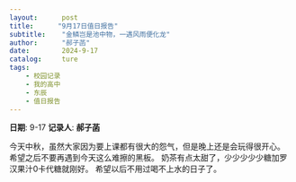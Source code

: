```yaml
---
layout:      post
title:      "9月17日值日报告"
subtitle:    "金鳞岂是池中物，一遇风雨便化龙"
author:      "郝子菡"
date:        2024-9-17
catalog:     ture
tags: 
    - 校园记录
    - 我的高中
    - 东辰
    - 值日报告
---
```


**日期**: 9-17
**记录人**: **郝子菡**

今天中秋，虽然大家因为要上课都有很大的怨气，但是晚上还是会玩得很开心。 希望之后不要再遇到今天这么难擦的黑板。 奶茶有点太甜了，少少少少少糖加罗汉果汁0卡代糖就刚好。 希望以后不用过喝不上水的日子了。
